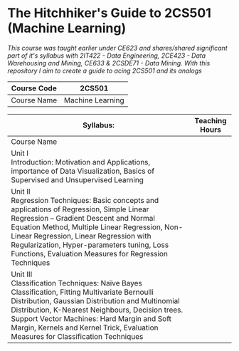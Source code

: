 # The Hitchhiker's Guide to 2CS501 (Machine Learning)

*This course was taught earlier under CE623 and shares/shared significant part of it's syllabus with 2IT422 - Data Engineering, 2CE423 - Data Warehousing and Mining, CE633 & 2CSDE71 - Data Mining. With this repository I aim to create a guide to acing 2CS501 and its analogs*

| Course Code | 2CS501           |
|-------------|------------------|
| Course Name | Machine Learning |


| Syllabus:   | Teaching Hours |
|-------------|----------------|
| Course Name |                |
| Unit I </br>Introduction: Motivation and Applications, importance of Data Visualization, Basics of Supervised and Unsupervised Learning     |                |
|Unit II </br>Regression Techniques: Basic concepts and applications of Regression, Simple Linear Regression – Gradient Descent and Normal Equation Method, Multiple Linear Regression, Non-Linear Regression, Linear Regression with Regularization, Hyper-parameters tuning, Loss Functions, Evaluation Measures for Regression Techniques           |                |
| Unit III </br> Classification Techniques: Naïve Bayes Classification, Fitting Multivariate Bernoulli Distribution, Gaussian Distribution and Multinomial Distribution, K-Nearest Neighbours, Decision trees. </br> Support Vector Machines: Hard Margin and Soft Margin, Kernels and Kernel Trick, Evaluation Measures for Classification Techniques            |                |
